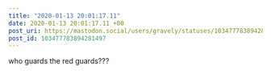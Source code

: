 ```yaml
---
title: "2020-01-13 20:01:17.11"
date: 2020-01-13 20:01:17.11 +00
post_uri: https://mastodon.social/users/gravely/statuses/103477783894281497
post_id: 103477783894281497
---
```

who guards the red guards???



